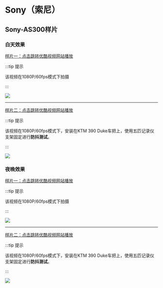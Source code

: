 # Sony（索尼）

## Sony-AS300样片

### 白天效果

[样片一：点击跳转优酷视频网站播放](http://v.youku.com/v_show/id_XMzkzMDY4MTAwNA==.html)

:::tip 提示

该视频在1080P/60fps模式下拍摄

:::

[![](https://gitee.com/zhou/MoYouClubPic/raw/master/20210401160310.jpg)](http://v.youku.com/v_show/id_XMzkzMDY4MTAwNA==.html)

---

[样片二：点击跳转优酷视频网站播放](http://v.youku.com/v_show/id_XNDE5OTM0Mzk4MA==.html)

:::tip 提示

该视频在1080P/60fps模式下，安装在KTM 390 Duke车把上，使用五匹记录仪支架固定进行**防抖测试**。

:::

[![](https://gitee.com/zhou/MoYouClubPic/raw/master/20210401160327.jpg)](http://v.youku.com/v_show/id_XNDE5OTM0Mzk4MA==.html)

### 夜晚效果

[样片一：点击跳转优酷视频网站播放](http://v.youku.com/v_show/id_XMzkzMjI3ODA3Mg==.html)

:::tip 提示

该视频在1080P/60fps模式下拍摄

:::

[![](https://gitee.com/zhou/MoYouClubPic/raw/master/20210401160343.jpg)](http://v.youku.com/v_show/id_XMzkzMjI3ODA3Mg==.html)

---

[样片二：点击跳转优酷视频网站播放](http://v.youku.com/v_show/id_XNDE5OTM1ODUzNg==.html)

:::tip 提示

该视频在1080P/60fps模式下，安装在KTM 390 Duke车把上，使用五匹记录仪支架固定进行**防抖测试**。

:::

[![](https://gitee.com/zhou/MoYouClubPic/raw/master/20210401160353.jpg)](http://v.youku.com/v_show/id_XNDE5OTM1ODUzNg==.html)